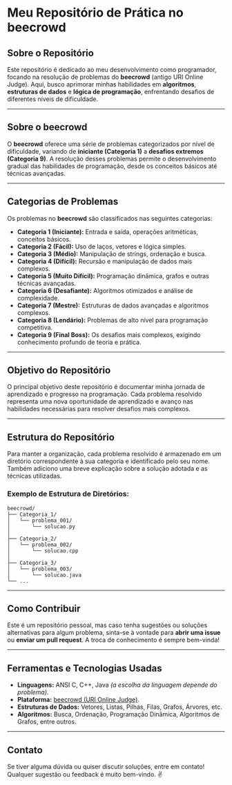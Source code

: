 # Meu Repositório de Prática no beecrowd

## Sobre o Repositório
Este repositório é dedicado ao meu desenvolvimento como programador, focando na resolução de problemas do **beecrowd** (antigo URI Online Judge). Aqui, busco aprimorar minhas habilidades em **algoritmos**, **estruturas de dados** e **lógica de programação**, enfrentando desafios de diferentes níveis de dificuldade.

---

## Sobre o beecrowd
O **beecrowd** oferece uma série de problemas categorizados por nível de dificuldade, variando de **iniciante (Categoria 1)** a **desafios extremos (Categoria 9)**. A resolução desses problemas permite o desenvolvimento gradual das habilidades de programação, desde os conceitos básicos até técnicas avançadas.

---

## Categorias de Problemas
Os problemas no **beecrowd** são classificados nas seguintes categorias:

- **Categoria 1 (Iniciante):** Entrada e saída, operações aritméticas, conceitos básicos.
- **Categoria 2 (Fácil):** Uso de laços, vetores e lógica simples.
- **Categoria 3 (Médio):** Manipulação de strings, ordenação e busca.
- **Categoria 4 (Difícil):** Recursão e manipulação de dados mais complexos.
- **Categoria 5 (Muito Difícil):** Programação dinâmica, grafos e outras técnicas avançadas.
- **Categoria 6 (Desafiante):** Algoritmos otimizados e análise de complexidade.
- **Categoria 7 (Mestre):** Estruturas de dados avançadas e algoritmos complexos.
- **Categoria 8 (Lendário):** Problemas de alto nível para programação competitiva.
- **Categoria 9 (Final Boss):** Os desafios mais complexos, exigindo conhecimento profundo de teoria e prática.

---

## Objetivo do Repositório
O principal objetivo deste repositório é documentar minha jornada de aprendizado e progresso na programação. Cada problema resolvido representa uma nova oportunidade de aprendizado e avanço nas habilidades necessárias para resolver desafios mais complexos.

---

## Estrutura do Repositório
Para manter a organização, cada problema resolvido é armazenado em um diretório correspondente à sua categoria e identificado pelo seu nome. Também adiciono uma breve explicação sobre a solução adotada e as técnicas utilizadas.

### Exemplo de Estrutura de Diretórios:
```
beecrowd/
├── Categoria_1/
│   └── problema_001/
│       └── solucao.py
│
├── Categoria_2/
│   └── problema_002/
│       └── solucao.cpp
│
├── Categoria_3/
│   └── problema_003/
│       └── solucao.java
└── ...
```

---

## Como Contribuir
Este é um repositório pessoal, mas caso tenha sugestões ou soluções alternativas para algum problema, sinta-se à vontade para **abrir uma issue** ou **enviar um pull request**. A troca de conhecimento é sempre bem-vinda!

---

## Ferramentas e Tecnologias Usadas
- **Linguagens:** ANSI C, C++, Java *(a escolha da linguagem depende do problema)*.
- **Plataforma:** [beecrowd (URI Online Judge)](https://judge.beecrowd.com/pt/profile/1035739).
- **Estruturas de Dados:** Vetores, Listas, Pilhas, Filas, Grafos, Árvores, etc.
- **Algoritmos:** Busca, Ordenação, Programação Dinâmica, Algoritmos de Grafos, entre outros.

---

## Contato
Se tiver alguma dúvida ou quiser discutir soluções, entre em contato! Qualquer sugestão ou feedback é muito bem-vindo. ✌️

